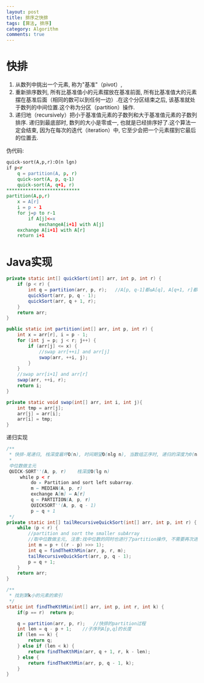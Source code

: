 ```yaml
---
layout: post
title: 排序之快排
tags: [算法, 排序]
category: Algorithm
comments: true
---
```


<script type="text/javascript" src="http://cdn.mathjax.org/mathjax/latest/MathJax.js?config=default"></script>

# 快排

1. 从数列中挑出一个元素, 称为"基准"（pivot）, 
2. 重新排序数列, 所有比基准值小的元素摆放在基准前面, 所有比基准值大的元素摆在基准后面（相同的数可以到任何一边）.在这个分区结束之后, 该基准就处于数列的中间位置.这个称为分区（partition）操作.
3. 递归地（recursively）把小于基准值元素的子数列和大于基准值元素的子数列排序.
递归到最底部时, 数列的大小是零或一, 也就是已经排序好了.这个算法一定会结束, 因为在每次的迭代（iteration）中, 它至少会把一个元素摆到它最后的位置去.

<!--more-->
<!--more-->

伪代码:

```md
quick-sort(A,p,r):O(n lgn)
if p<r
    q = partition(A, p, r)
    quick-sort(A, p, q-1)
    quick-sort(A, q+1, r)
***************************
partition(A,p,r)
    x = A[r]
    i = p - 1
    for j=p to r-1
        if A[j]<=x
            exchangeA[i+1] with A[j]
    exchange A[i+1] with A[r]
    return i+1
```

# Java实现

```java
private static int[] quickSort(int[] arr, int p, int r) {
    if (p < r) {
        int q = partition(arr, p, r);   //A[p, q-1]都≤A[q], A[q+1, r]都＞A[q]
        quickSort(arr, p, q - 1);
        quickSort(arr, q + 1, r);
    }
    return arr;
}

public static int partition(int[] arr, int p, int r) {
    int x = arr[r], i = p - 1;
    for (int j = p; j < r; j++) {
        if (arr[j] <= x) {
            //swap arr[++i] and arr[j]
            swap(arr, ++i, j);
        }
    }
    //swap arr[i+1] and arr[r]
    swap(arr, ++i, r);
    return i;
}

private static void swap(int[] arr, int i, int j){
    int tmp = arr[j];
    arr[j] = arr[i];
    arr[i] = tmp;
}
```

递归实现

```java
/**
 * 快排-尾递归, 栈深度最坏O(n), 时间期望O(nlg n), 当数组正序时, 递归的深度为Θ(n), 栈的深度也为Θ(n)
 *
 中位数做主元
 QUICK-SORT''(A, p, r)    栈深度O(lg n)
     while p < r
         do ▸ Partition and sort left subarray.
         m ← MEDIAN(A, p, r)
         exchange A[m] ↔ A[r]
         q ← PARTITION(A, p, r)
         QUICKSORT''(A, p, q - 1)
         p ← q + 1
 */
private static int[] tailRecursiveQuickSort(int[] arr, int p, int r) {
    while (p < r) {
        //partition and sort the smaller subArray
        //取中位数做主元, 注意:找中位数的同时也进行了partition操作, 不需要再次进行partition操作
        int m = p + ((r - p) >>> 1);
        int q = findTheKthMin(arr, p, r, m);
        tailRecursiveQuickSort(arr, p, q - 1);
        p = q + 1;
    }
    return arr;
}

/**
 * 找到第k小的元素的索引
 */
static int findTheKthMin(int[] arr, int p, int r, int k) {
    if(p == r)  return p;

    q = partition(arr, p, r);   //快排的partition过程
    int len = q - p + 1;    //子序列A[p,q]的长度
    if (len == k) {
        return q;
    } else if (len < k) {
        return findTheKthMin(arr, q + 1, r, k - len);
    } else {
        return findTheKthMin(arr, p, q - 1, k);
    }
}
```